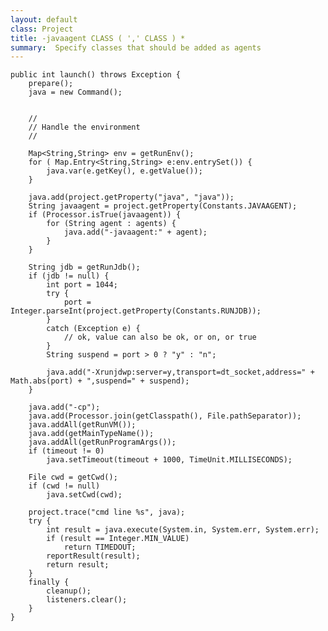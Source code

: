 ```yaml
---
layout: default
class: Project
title: -javaagent CLASS ( ',' CLASS ) *  
summary:  Specify classes that should be added as agents
---
```


	public int launch() throws Exception {
		prepare();
		java = new Command();
		
		
		//
		// Handle the environment
		//
		
		Map<String,String> env = getRunEnv();
		for ( Map.Entry<String,String> e:env.entrySet()) {
			java.var(e.getKey(), e.getValue());
		}
		
		java.add(project.getProperty("java", "java"));
		String javaagent = project.getProperty(Constants.JAVAAGENT);
		if (Processor.isTrue(javaagent)) {
			for (String agent : agents) {
				java.add("-javaagent:" + agent);
			}
		}

		String jdb = getRunJdb();
		if (jdb != null) {
			int port = 1044;
			try {
				port = Integer.parseInt(project.getProperty(Constants.RUNJDB));
			}
			catch (Exception e) {
				// ok, value can also be ok, or on, or true
			}
			String suspend = port > 0 ? "y" : "n";

			java.add("-Xrunjdwp:server=y,transport=dt_socket,address=" + Math.abs(port) + ",suspend=" + suspend);
		}
		
		java.add("-cp");
		java.add(Processor.join(getClasspath(), File.pathSeparator));
		java.addAll(getRunVM());
		java.add(getMainTypeName());
		java.addAll(getRunProgramArgs());
		if (timeout != 0)
			java.setTimeout(timeout + 1000, TimeUnit.MILLISECONDS);

		File cwd = getCwd();
		if (cwd != null)
			java.setCwd(cwd);

		project.trace("cmd line %s", java);
		try {
			int result = java.execute(System.in, System.err, System.err);
			if (result == Integer.MIN_VALUE)
				return TIMEDOUT;
			reportResult(result);
			return result;
		}
		finally {
			cleanup();
			listeners.clear();
		}
	}